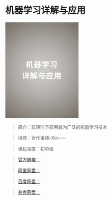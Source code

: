 # 机器学习详解与应用

![img](../../assets/Ciqah16ZRHKAE1_LAADexveIQcU597.png)

> 简介：玩转时下应用最为广泛的机器学习技术

> 讲师：合作讲师-Xin----

> 课程深度：初中级

> [官方链接：]()

> [阿里网盘：]()

> [百度网盘：]()

> [夸克网盘：]()
